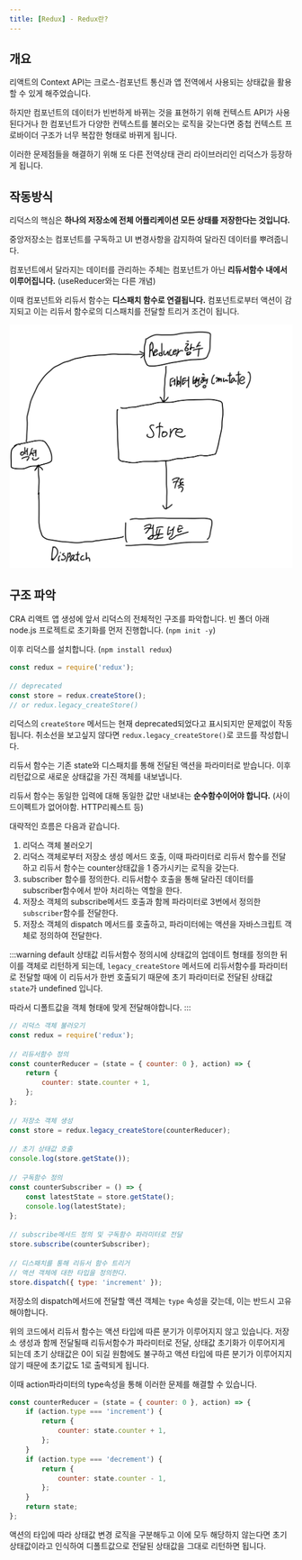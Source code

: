 ```yaml
---
title: [Redux] - Redux란?
---
```


## 개요

리액트의 Context API는 크로스-컴포넌트 통신과 앱 전역에서 사용되는 상태값을 활용할 수 있게 해주었습니다.

하지만 컴포넌트의 데이터가 빈번하게 바뀌는 것을 표현하기 위해 컨텍스트 API가 사용된다거나 한 컴포넌트가 다양한 컨텍스트를 불러오는 로직을 갖는다면 중첩 컨텍스트 프로바이더 구조가 너무 복잡한 형태로 바뀌게 됩니다.

이러한 문제점들을 해결하기 위해 또 다른 전역상태 관리 라이브러리인 리덕스가 등장하게 됩니다.

## 작동방식

리덕스의 핵심은 **하나의 저장소에 전체 어플리케이션 모든 상태를 저장한다는 것입니다.**

중앙저장소는 컴포넌트를 구독하고 UI 변경사항을 감지하여 달라진 데이터를 뿌려줍니다.

컴포넌트에서 달라지는 데이터를 관리하는 주체는 컴포넌트가 아닌 **리듀서함수 내에서 이루어집니다.** (useReducer와는 다른 개념)

이때 컴포넌트와 리듀서 함수는 **디스패치 함수로 연결됩니다.** 컴포넌트로부터 액션이 감지되고 이는 리듀서 함수로의 디스패치를 전달할 트리거 조건이 됩니다.

![redux](../.vuepress/assets/react/redux.jpg)

## 구조 파악

CRA 리액트 앱 생성에 앞서 리덕스의 전체적인 구조를 파악합니다. 빈 폴더 아래 node.js 프로젝트로 초기화를 먼저 진행합니다. (`npm init -y`)

이후 리덕스를 설치합니다. (`npm install redux`)

```javascript
const redux = require('redux');

// deprecated
const store = redux.createStore();
// or redux.legacy_createStore()
```

리덕스의 `createStore` 메서드는 현재 deprecated되었다고 표시되지만 문제없이 작동됩니다. 취소선을 보고싶지 않다면 `redux.legacy_createStore()`로 코드를 작성합니다.

리듀서 함수는 기존 state와 디스패치를 통해 전달된 액션을 파라미터로 받습니다. 이후 리턴값으로 새로운 상태값을 가진 객체를 내보냅니다.

리듀서 함수는 동일한 입력에 대해 동일한 값만 내보내는 **순수함수이어야 합니다.** (사이드이펙트가 없어야함. HTTP리퀘스트 등)

대략적인 흐름은 다음과 같습니다.

1. 리덕스 객체 불러오기
2. 리덕스 객체로부터 저장소 생성 메서드 호출, 이때 파라미터로 리듀서 함수를 전달하고 리듀서 함수는 counter상태값을 1 증가시키는 로직을 갖는다.
3. subscriber 함수를 정의한다. 리듀서함수 호출을 통해 달라진 데이터를 subscriber함수에서 받아 처리하는 역할을 한다.
4. 저장소 객체의 subscribe메서드 호출과 함께 파라미터로 3번에서 정의한 `subscriber`함수를 전달한다.
5. 저장소 객체의 dispatch 메서드를 호출하고, 파라미터에는 액션을 자바스크립트 객체로 정의하여 전달한다.

:::warning default 상태값
리듀서함수 정의시에 상태값의 업데이트 형태를 정의한 뒤 이를 객체로 리턴하게 되는데, `legacy_createStore` 메서드에 리듀서함수를 파라미터로 전달할 때에 이 리듀서가 한번 호출되기 때문에 초기 파라미터로 전달된 상태값 `state`가 undefined 입니다.

따라서 디폴트값을 객체 형태에 맞게 전달해야합니다.
:::

```javascript
// 리덕스 객체 불러오기
const redux = require('redux');

// 리듀서함수 정의
const counterReducer = (state = { counter: 0 }, action) => {
    return {
        counter: state.counter + 1,
    };
};

// 저장소 객체 생성
const store = redux.legacy_createStore(counterReducer);

// 초기 상태값 호출
console.log(store.getState());

// 구독함수 정의
const counterSubscriber = () => {
    const latestState = store.getState();
    console.log(latestState);
};

// subscribe메서드 정의 및 구독함수 파라미터로 전달
store.subscribe(counterSubscriber);

// 디스패치를 통해 리듀서 함수 트리거
// 액션 객체에 대한 타입을 정의한다.
store.dispatch({ type: 'increment' });
```

저장소의 dispatch메서드에 전달할 액션 객체는 `type` 속성을 갖는데, 이는 반드시 고유해야합니다.

위의 코드에서 리듀서 함수는 액션 타입에 따른 분기가 이루어지지 않고 있습니다. 저장소 생성과 함께 전달될때 리듀서함수가 파라미터로 전달, 상태값 초기화가 이루어지게 되는데 초기 상태값은 0이 되길 원함에도 불구하고 액션 타입에 따른 분기가 이루어지지 않기 때문에 초기값도 1로 출력되게 됩니다.

이때 action파라미터의 type속성을 통해 이러한 문제를 해결할 수 있습니다.

```javascript
const counterReducer = (state = { counter: 0 }, action) => {
    if (action.type === 'increment') {
        return {
            counter: state.counter + 1,
        };
    }
    if (action.type === 'decrement') {
        return {
            counter: state.counter - 1,
        };
    }
    return state;
};
```

액션의 타입에 따라 상태값 변경 로직을 구분해두고 이에 모두 해당하지 않는다면 초기 상태값이라고 인식하여 디폴트값으로 전달된 상태값을 그대로 리턴하면 됩니다.
